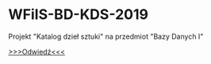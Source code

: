 # WFiIS-BD-KDS-2019
Projekt "Katalog dzieł sztuki" na przedmiot "Bazy Danych I"

[>>>Odwiedź<<<](http://185.238.75.42:10080/)
